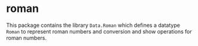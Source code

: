 roman
=====

This package contains the library `Data.Roman` which defines
a datatype `Roman` to represent roman numbers and
conversion and show operations for roman numbers.
